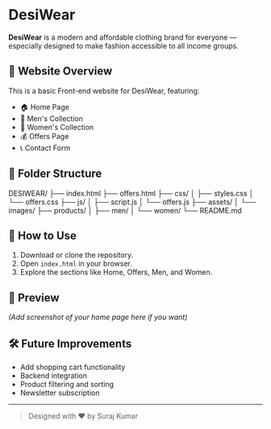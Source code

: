 # DesiWear

**DesiWear** is a modern and affordable clothing brand for everyone — especially designed to make fashion accessible to all income groups.

## 👕 Website Overview

This is a basic Front-end website for DesiWear, featuring:

- 🏠 Home Page
- 👨 Men's Collection
- 👩 Women's Collection
- 💰 Offers Page
- 📞 Contact Form

## 📁 Folder Structure
DESIWEAR/
├── index.html
├── offers.html
├── css/
│   ├── styles.css
│   └── offers.css
├── js/
│   ├── script.js
│   └── offers.js
├── assets/
│   └── images/
├── products/
│   ├── men/
│   └── women/
└── README.md


## 🚀 How to Use

1. Download or clone the repository.
2. Open `index.html` in your browser.
3. Explore the sections like Home, Offers, Men, and Women.

## 📸 Preview

*(Add screenshot of your home page here if you want)*

## 🛠️ Future Improvements

- Add shopping cart functionality
- Backend integration
- Product filtering and sorting
- Newsletter subscription

---

> Designed with ❤️ by Suraj Kumar
